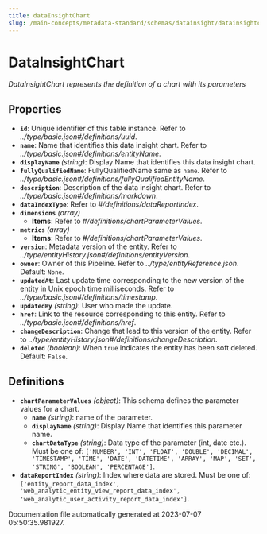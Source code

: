 ```yaml
---
title: dataInsightChart
slug: /main-concepts/metadata-standard/schemas/datainsight/datainsightchart
---
```


# DataInsightChart

*DataInsightChart represents the definition of a chart with its parameters*

## Properties

- **`id`**: Unique identifier of this table instance. Refer to *../type/basic.json#/definitions/uuid*.
- **`name`**: Name that identifies this data insight chart. Refer to *../type/basic.json#/definitions/entityName*.
- **`displayName`** *(string)*: Display Name that identifies this data insight chart.
- **`fullyQualifiedName`**: FullyQualifiedName same as `name`. Refer to *../type/basic.json#/definitions/fullyQualifiedEntityName*.
- **`description`**: Description of the data insight chart. Refer to *../type/basic.json#/definitions/markdown*.
- **`dataIndexType`**: Refer to *#/definitions/dataReportIndex*.
- **`dimensions`** *(array)*
  - **Items**: Refer to *#/definitions/chartParameterValues*.
- **`metrics`** *(array)*
  - **Items**: Refer to *#/definitions/chartParameterValues*.
- **`version`**: Metadata version of the entity. Refer to *../type/entityHistory.json#/definitions/entityVersion*.
- **`owner`**: Owner of this Pipeline. Refer to *../type/entityReference.json*. Default: `None`.
- **`updatedAt`**: Last update time corresponding to the new version of the entity in Unix epoch time milliseconds. Refer to *../type/basic.json#/definitions/timestamp*.
- **`updatedBy`** *(string)*: User who made the update.
- **`href`**: Link to the resource corresponding to this entity. Refer to *../type/basic.json#/definitions/href*.
- **`changeDescription`**: Change that lead to this version of the entity. Refer to *../type/entityHistory.json#/definitions/changeDescription*.
- **`deleted`** *(boolean)*: When `true` indicates the entity has been soft deleted. Default: `False`.
## Definitions

- **`chartParameterValues`** *(object)*: This schema defines the parameter values for a chart.
  - **`name`** *(string)*: name of the parameter.
  - **`displayName`** *(string)*: Display Name that identifies this parameter name.
  - **`chartDataType`** *(string)*: Data type of the parameter (int, date etc.). Must be one of: `['NUMBER', 'INT', 'FLOAT', 'DOUBLE', 'DECIMAL', 'TIMESTAMP', 'TIME', 'DATE', 'DATETIME', 'ARRAY', 'MAP', 'SET', 'STRING', 'BOOLEAN', 'PERCENTAGE']`.
- **`dataReportIndex`** *(string)*: Index where data are stored. Must be one of: `['entity_report_data_index', 'web_analytic_entity_view_report_data_index', 'web_analytic_user_activity_report_data_index']`.


Documentation file automatically generated at 2023-07-07 05:50:35.981927.
